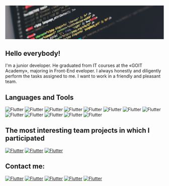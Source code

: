 ![Header](https://github.com/Oleksii26/Oleksii26/blob/main/assets/code.jpeg)

## Hello everybody!

I'm a junior developer. He graduated from IT courses at the «GOIT Аcademy», majoring in Front-End eveloper. I always honestly and diligently perform the tasks assigned to me. I want to work in a friendly and pleasant team.



## Languages and Tools
![Flutter](https://img.shields.io/badge/<HTML5>-orange??style=for-the-badge&logo=html5&logoColor=ffffff)
![Flutter](https://img.shields.io/badge/<CSS>-blue??style=for-the-badge&logo=css3&logoColor=ffffff)
![Flutter](https://img.shields.io/badge/{JS}-green??style=for-the-badge&logo=javascript&logoColor=ffffff)
![Flutter](https://img.shields.io/badge/git.-000000??style=for-the-badge&logo=git&logoColor=ffffff)
![Flutter](https://img.shields.io/badge/{react}-008080??style=for-the-badge&logo=react&logoColor=ffffff)
![Flutter](https://img.shields.io/badge/{redux}-00FFFF??style=for-the-badge&logo=redux&logoColor=ffffff)
![Flutter](https://img.shields.io/badge/{node}-006400??style=for-the-badge&logo=node.js&logoColor=ffffff)
![Flutter](https://img.shields.io/badge/figma-FF00FF??style=for-the-badge&logo=figma&logoColor=ffffff)
![Flutter](https://img.shields.io/badge/CorelDraw-01280??style=for-the-badge&logo=c&logoColor=ffffff)
![Flutter](https://img.shields.io/badge/npm-red??style=for-the-badge&logo=npm&logoColor=ffffff)
![Flutter](https://img.shields.io/badge/MongoDB-009900??style=for-the-badge&logo=MongoDB&logoColor=ffffff)
![Flutter](https://img.shields.io/badge/Webpack-AFEEEE??style=for-the-badge&logo=Webpack&logoColor=ffffff)
![Flutter](https://img.shields.io/badge/Sass-FF69B4??style=for-the-badge&logo=Sass&logoColor=ffffff)

## The most interesting team projects in which I participated
[![Flutter](https://img.shields.io/badge/IceCream-project-0A66C2?style=flat-square&logo=github&logoColor=ffffff)](https://yuriipohorilets.github.io/icecream-project-01/)
[![Flutter](https://img.shields.io/badge/Filmoteka-project-0A66C2?style=flat-square&logo=github&logoColor=ffffff)](https://bulatovatati.github.io/my__filmoteka/)
[![Flutter](https://img.shields.io/badge/FindPet-project-0A66C2?style=flat-square&logo=github&logoColor=ffffff)](https://kirill-filonchuk.github.io/pet_team02/)

## Сontact me: 
[![Flutter](https://img.shields.io/badge/linkedin-000FFF?style=flat-square&logo=linkedin&logoColor=ffffff)](https://www.linkedin.com/in/kolesnyk-oleksii--936512258)
[![Flutter](https://img.shields.io/badge/ukr.net-00FF00?style=flat-square&logo=mail.ru&logoColor=ffffff)](kolesnik26@ukr.net)
[![Flutter](https://img.shields.io/badge/telegram-blue?style=flat-square&logo=telegram&logoColor=ffffff)](https://t.me/kolesnyk26)
[![Flutter](https://img.shields.io/badge/Github-black?style=flat-square&logo=github&logoColor=ffffff)](https://github.com/Oleksii26)
[![Flutter](https://img.shields.io/badge/Twitter-1F90FF?style=flat-square&logo=twitter&logoColor=ffffff)](https://twitter.com/Aleksej69958004)


